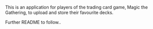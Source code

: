 This is an application for players of the trading card game, Magic the Gathering, to upload and store their favourite decks.

Further README to follow..
